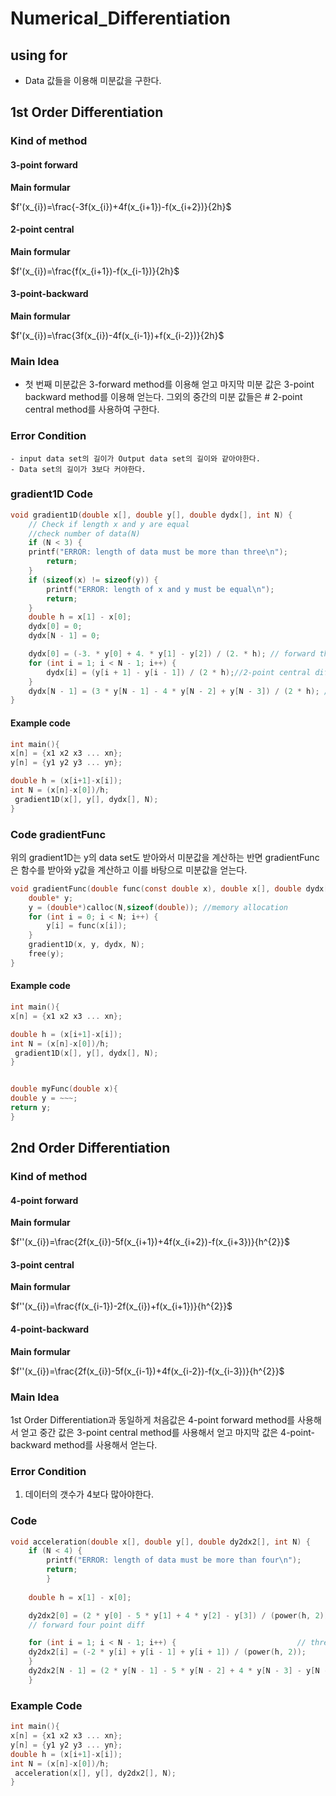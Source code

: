 # Numerical_Differentiation
## using for
- Data 값들을 이용해 미분값을 구한다. 
## 1st Order Differentiation
### Kind of method
  #### 3-point forward 
   **Main formular**

$f'(x_{i})=\frac{-3f(x_{i})+4f(x_{i+1})-f(x_{i+2})}{2h}$
   
  #### 2-point central
   
   **Main formular**
   
$f'(x_{i})=\frac{f(x_{i+1})-f(x_{i-1})}{2h}$
    
  #### 3-point-backward
   **Main formular**

$f'(x_{i})=\frac{3f(x_{i})-4f(x_{i-1})+f(x_{i-2})}{2h}$
  
### Main Idea
- 첫 번째 미분값은 3-forward method를 이용해 얻고 마지막 미분 값은 3-point backward method를 이용해 얻는다. 그외의 중간의 미분 값들은 # 2-point central method를 사용하여 구한다. 
### Error Condition 
	- input data set의 길이가 Output data set의 길이와 같아야한다. 
	- Data set의 길이가 3보다 커야한다. 
### gradient1D Code
```C
void gradient1D(double x[], double y[], double dydx[], int N) {
	// Check if length x and y are equal	
	//check number of data(N)
	if (N < 3) {
	printf("ERROR: length of data must be more than three\n");
		return;
	}
	if (sizeof(x) != sizeof(y)) {
		printf("ERROR: length of x and y must be equal\n");
		return;
	}
	double h = x[1] - x[0];
	dydx[0] = 0; 
	dydx[N - 1] = 0;

	dydx[0] = (-3. * y[0] + 4. * y[1] - y[2]) / (2. * h); // forward three point diff
	for (int i = 1; i < N - 1; i++) {
		dydx[i] = (y[i + 1] - y[i - 1]) / (2 * h);//2-point central diff
	}
	dydx[N - 1] = (3 * y[N - 1] - 4 * y[N - 2] + y[N - 3]) / (2 * h); // backward three point diff
}
```

#### Example code
```C
int main(){
x[n] = {x1 x2 x3 ... xn};
y[n] = {y1 y2 y3 ... yn};

double h = (x[i+1]-x[i]);
int N = (x[n]-x[0])/h;
 gradient1D(x[], y[], dydx[], N);
}
```

### Code gradientFunc

위의 gradient1D는 y의 data set도 받아와서 미분값을 계산하는 반면 gradientFunc은 함수를 받아와 y값을 계산하고 이를 바탕으로 미분값을 얻는다. 
```C
void gradientFunc(double func(const double x), double x[], double dydx[], int N) {
	double* y;
	y = (double*)calloc(N,sizeof(double)); //memory allocation
	for (int i = 0; i < N; i++) {
		y[i] = func(x[i]);
	}
	gradient1D(x, y, dydx, N);
	free(y);
}
```

#### Example code
```C
int main(){
x[n] = {x1 x2 x3 ... xn};

double h = (x[i+1]-x[i]);
int N = (x[n]-x[0])/h;
 gradient1D(x[], y[], dydx[], N);
}


double myFunc(double x){
double y = ~~~;
return y;
}
```

## 2nd Order Differentiation

### Kind of method
  #### 4-point forward 
  
   **Main formular**

$f''(x_{i})=\frac{2f(x_{i})-5f(x_{i+1})+4f(x_{i+2})-f(x_{i+3})}{h^{2}}$
   
  #### 3-point central
   
   **Main formular**
   
$f''(x_{i})=\frac{f(x_{i-1})-2f(x_{i})+f(x_{i+1})}{h^{2}}$

    
  #### 4-point-backward
  
   **Main formular**
   
$f''(x_{i})=\frac{2f(x_{i})-5f(x_{i-1})+4f(x_{i-2})-f(x_{i-3})}{h^{2}}$

### Main Idea 
1st Order Differentiation과 동일하게 처음값은 4-point forward method를 사용해서 얻고 
중간 값은 3-point central method를 사용해서 얻고 마지막 값은 4-point-backward method를 사용해서 얻는다. 

### Error Condition 
1. 데이터의 갯수가 4보다 많아야한다.

### Code
```C
void acceleration(double x[], double y[], double dy2dx2[], int N) {
	if (N < 4) {
		printf("ERROR: length of data must be more than four\n");
		return;
		}
	
	double h = x[1] - x[0];

	dy2dx2[0] = (2 * y[0] - 5 * y[1] + 4 * y[2] - y[3]) / (power(h, 2));
	// forward four point diff

	for (int i = 1; i < N - 1; i++) {							// three point central diff
	dy2dx2[i] = (-2 * y[i] + y[i - 1] + y[i + 1]) / (power(h, 2));
	}
	dy2dx2[N - 1] = (2 * y[N - 1] - 5 * y[N - 2] + 4 * y[N - 3] - y[N - 4]) / (power(h, 2)); // backward three point diff
	}
```

### Example Code
```C
int main(){
x[n] = {x1 x2 x3 ... xn};
y[n] = {y1 y2 y3 ... yn};
double h = (x[i+1]-x[i]);
int N = (x[n]-x[0])/h;
 acceleration(x[], y[], dy2dx2[], N);
}
```
















